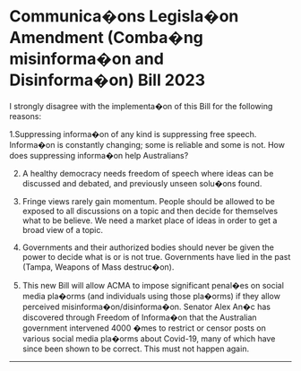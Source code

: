 # Communica�ons Legisla�on Amendment (Comba�ng misinforma�on and Disinforma�on) Bill 2023

 I strongly disagree with the implementa�on of this Bill for the following reasons:

 1.Suppressing informa�on of any kind is suppressing free speech. Informa�on is constantly changing; some is reliable and some is not. How does suppressing informa�on help Australians?

 2. A healthy democracy needs freedom of speech where ideas can be discussed and debated, and previously unseen solu�ons found.

 3. Fringe views rarely gain momentum. People should be allowed to be exposed to all discussions on a topic and then decide for themselves what to be believe. We need a market place of ideas in order to get a broad view of a topic.

 4. Governments and their authorized bodies should never be given the power to decide what is or is not true. Governments have lied in the past (Tampa, Weapons of Mass destruc�on).

 5. This new Bill will allow ACMA to impose significant penal�es on social media pla�orms (and individuals using those pla�orms) if they allow perceived misinforma�on/disinforma�on. Senator Alex An�c has discovered through Freedom of Informa�on that the Australian government intervened 4000 �mes to restrict or censor posts on various social media pla�orms about Covid-19, many of which have since been shown to be correct. This must not happen again.


-----

